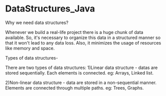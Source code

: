 # DataStructures_Java

Why we need data structures?

Whenever we build a real-life project there is a huge chunk of data available. So, it's necessary to organize this data in a structured manner so that it won't lead to any data loss. Also, it minimizes the usage of resources like memory and space.

Types of data structures-

There are two types of data structures:
1)Linear data structure - datas are stored sequentially. Each elements is connected. eg: Arrays, Linked list.

2)Non-linear data structure - data are stored in a non-sequential manner. Elements are connected through multiple paths. eg: Trees, Graphs.
